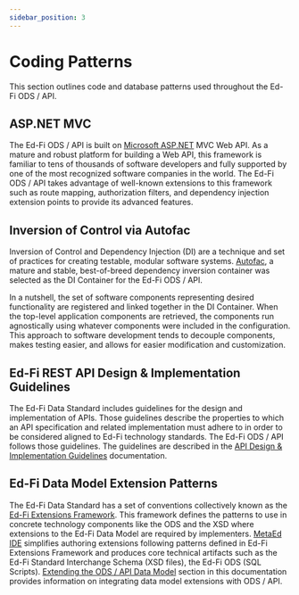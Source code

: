 ```yaml
---
sidebar_position: 3
---
```


# Coding Patterns

This section outlines code and database patterns used throughout the Ed-Fi ODS /
API.

## ASP.NET MVC

The Ed-Fi ODS / API is built on [Microsoft ASP.NET](https://www.asp.net/) MVC Web API. As a mature and robust platform for building a Web API, this framework is
familiar to tens of thousands of software developers and fully supported by one
of the most recognized software companies in the world. The Ed-Fi ODS / API
takes advantage of well-known extensions to this framework such as route
mapping, authorization filters, and dependency injection extension points to
provide its advanced features.

## Inversion of Control via Autofac

Inversion of Control and Dependency Injection (DI) are a technique and set of
practices for creating testable, modular software systems.
[Autofac](https://github.com/autofac/Autofac), a mature and stable,
best-of-breed dependency inversion container was selected as the DI Container
for the Ed-Fi ODS / API.

In a nutshell, the set of software components representing desired functionality
are registered and linked together in the DI Container. When the top-level
application components are retrieved, the components run agnostically using
whatever components were included in the configuration. This approach to
software development tends to decouple components, makes testing easier, and
allows for easier modification and customization.

## Ed-Fi REST API Design & Implementation Guidelines

The Ed-Fi Data Standard includes guidelines for the design and implementation of
APIs. Those guidelines describe the properties to which an API specification and
related implementation must adhere to in order to be considered aligned to Ed-Fi
technology standards. The Ed-Fi ODS / API follows those guidelines. The
guidelines are described in the [API Design &amp; Implementation
Guidelines](/reference/data-exchange/api-guidelines) documentation.

## Ed-Fi Data Model Extension Patterns

The Ed-Fi Data Standard has a set of conventions collectively known as the [Ed-Fi Extensions Framework](https://edfi.atlassian.net/wiki/display/EFDS5/Ed-Fi+Extension+Framework).
This framework defines the patterns to use in concrete technology components
like the ODS and the XSD where extensions to the Ed-Fi Data Model are required
by implementers. [MetaEd IDE](https://edfi.atlassian.net/wiki/display/METAED20/) simplifies authoring extensions
following patterns defined in Ed-Fi Extensions Framework and produces core
technical artifacts such as the Ed-Fi Standard Interchange Schema (XSD files),
the Ed-Fi ODS (SQL Scripts). [Extending the ODS / API Data Model](./extensibility-customization/extending-the-ods-api-data-model.md)
section in this documentation provides information on integrating data model
extensions with ODS / API.
